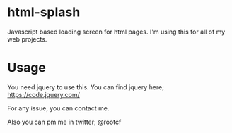 # html-splash
Javascript based loading screen for html pages. I'm using this for all of my web projects.

# Usage

You need jquery to use this. You can find jquery here;
https://code.jquery.com/

For any issue, you can contact me.

Also you can pm me in twitter;
@rootcf
